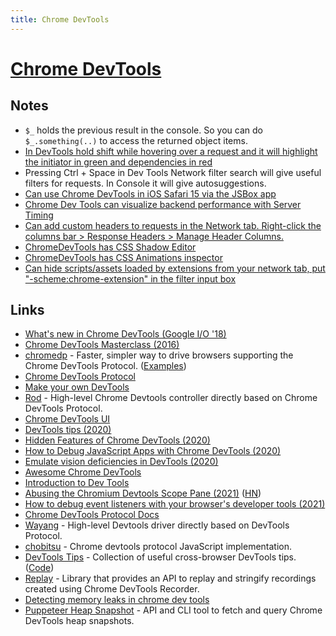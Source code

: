 ```yaml
---
title: Chrome DevTools
---
```


# [Chrome DevTools](https://developer.chrome.com/devtools)

## Notes

- `$_` holds the previous result in the console. So you can do `$_.something(..)` to access the returned object items.
- [In DevTools hold shift while hovering over a request and it will highlight the initiator in green and dependencies in red](https://twitter.com/addyosmani/status/1260479896888975362)
- Pressing Ctrl + Space in Dev Tools Network filter search will give useful filters for requests. In Console it will give autosuggestions.
- [Can use Chrome DevTools in iOS Safari 15 via the JSBox app](https://twitter.com/Baconbrix/status/1441840354563530756)
- [Chrome Dev Tools can visualize backend performance with Server Timing](https://twitter.com/addyosmani/status/1445644998477815808)
- [Can add custom headers to requests in the Network tab. Right-click the columns bar > Response Headers > Manage Header Columns.](https://twitter.com/dhh/status/1445036316023005195)
- [ChromeDevTools has CSS Shadow Editor](https://twitter.com/addyosmani/status/1447456939466706946)
- [ChromeDevTools has CSS Animations inspector](https://twitter.com/addyosmani/status/1447079452987387905)
- [Can hide scripts/assets loaded by extensions from your network tab, put "-scheme:chrome-extension" in the filter input box](https://twitter.com/threepointone/status/1446064032407080966)

## Links

- [What's new in Chrome DevTools (Google I/O '18)](https://www.youtube.com/watch?v=mfuE53x4b3k)
- [Chrome DevTools Masterclass (2016)](https://www.youtube.com/watch?v=KykP5Z5E4kA)
- [chromedp](https://github.com/chromedp/chromedp) - Faster, simpler way to drive browsers supporting the Chrome DevTools Protocol. ([Examples](https://github.com/chromedp/examples))
- [Chrome DevTools Protocol](https://github.com/ChromeDevTools/devtools-protocol)
- [Make your own DevTools](https://kentcdodds.com/blog/make-your-own-dev-tools)
- [Rod](https://github.com/ysmood/rod) - High-level Chrome Devtools controller directly based on Chrome DevTools Protocol.
- [Chrome DevTools UI](https://github.com/ChromeDevTools/devtools-frontend)
- [DevTools tips (2020)](https://twitter.com/brian_d_vaughn/status/1250659369496145921)
- [Hidden Features of Chrome DevTools (2020)](https://martinheinz.dev/blog/33)
- [How to Debug JavaScript Apps with Chrome DevTools (2020)](https://blog.asayer.io/how-to-debug-javascript-apps-with-chrome-devtools)
- [Emulate vision deficiencies in DevTools (2020)](https://addyosmani.com/blog/emulate-vision-deficiencies-devtools/)
- [Awesome Chrome DevTools](https://github.com/ChromeDevTools/awesome-chrome-devtools)
- [Introduction to Dev Tools](https://github.com/jkup/mastering-chrome-devtools)
- [Abusing the Chromium Devtools Scope Pane (2021)](https://medium.com/@weizmangal/javascript-anti-debugging-some-next-level-sh-t-part-2-abusing-chromium-devtools-scope-pane-b2796c00331d) ([HN](https://news.ycombinator.com/item?id=28422781))
- [How to debug event listeners with your browser's developer tools (2021)](https://gomakethings.com/how-to-debug-event-listeners-with-your-browsers-developer-tools/)
- [Chrome DevTools Protocol Docs](https://chromedevtools.github.io/devtools-protocol/)
- [Wayang](https://github.com/go-rod/wayang) - High-level Devtools driver directly based on DevTools Protocol.
- [chobitsu](https://github.com/liriliri/chobitsu) - Chrome devtools protocol JavaScript implementation.
- [DevTools Tips](https://devtoolstips.org/) - Collection of useful cross-browser DevTools tips. ([Code](https://github.com/captainbrosset/devtools-tips))
- [Replay](https://github.com/puppeteer/replay) - Library that provides an API to replay and stringify recordings created using Chrome DevTools Recorder.
- [Detecting memory leaks in chrome dev tools](https://twitter.com/mgechev/status/1519534448227803138)
- [Puppeteer Heap Snapshot](https://github.com/adriancooney/puppeteer-heap-snapshot) - API and CLI tool to fetch and query Chrome DevTools heap snapshots.